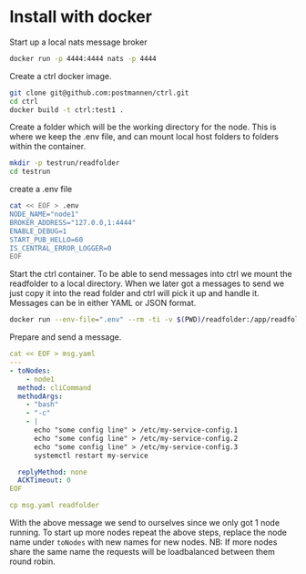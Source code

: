 # Install with docker

Start up a local nats message broker

```bash
docker run -p 4444:4444 nats -p 4444
```

Create a ctrl docker image.

```bash
git clone git@github.com:postmannen/ctrl.git
cd ctrl
docker build -t ctrl:test1 .
```

Create a folder which will be the working directory for the node. This is where we keep the .env file, and can mount local host folders to folders within the container.

```bash
mkdir -p testrun/readfolder
cd testrun
```

create a .env file

```bash
cat << EOF > .env
NODE_NAME="node1"
BROKER_ADDRESS="127.0.0,1:4444"
ENABLE_DEBUG=1
START_PUB_HELLO=60
IS_CENTRAL_ERROR_LOGGER=0
EOF
```

Start the ctrl container. To be able to send messages into ctrl we mount the readfolder to a local directory. When we later got a messages to send we just copy it into the read folder and ctrl will pick it up and handle it. Messages can be in either YAML or JSON format.

```bash
docker run --env-file=".env" --rm -ti -v $(PWD)/readfolder:/app/readfolder ctrl:test1
```

Prepare and send a message.

```yaml
cat << EOF > msg.yaml
---
- toNodes:
    - node1
  method: cliCommand
  methodArgs:
    - "bash"
    - "-c"
    - |
      echo "some config line" > /etc/my-service-config.1
      echo "some config line" > /etc/my-service-config.2
      echo "some config line" > /etc/my-service-config.3
      systemctl restart my-service

  replyMethod: none
  ACKTimeout: 0
EOF

cp msg.yaml readfolder
```

With the above message we send to ourselves since we only got 1 node running. To start up more nodes repeat the above steps, replace the node name under `toNodes` with new names for new nodes.
NB: If more nodes share the same name the requests will be loadbalanced between them round robin.
